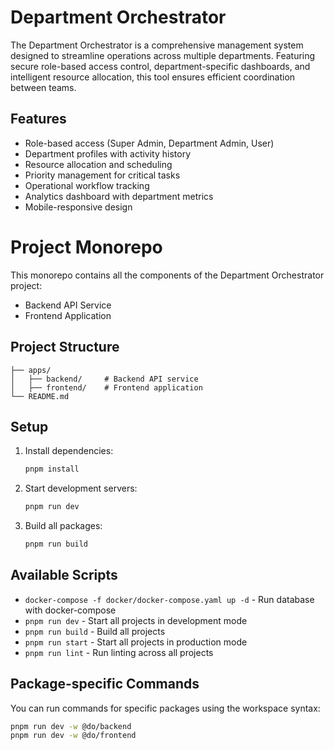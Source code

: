 # Department Orchestrator

The Department Orchestrator is a comprehensive management system designed to streamline operations across multiple departments. Featuring secure role-based access control, department-specific dashboards, and intelligent resource allocation, this tool ensures efficient coordination between teams.

## Features

- Role-based access (Super Admin, Department Admin, User)
- Department profiles with activity history
- Resource allocation and scheduling
- Priority management for critical tasks
- Operational workflow tracking
- Analytics dashboard with department metrics
- Mobile-responsive design

# Project Monorepo
This monorepo contains all the components of the Department Orchestrator project:

- Backend API Service
- Frontend Application

## Project Structure

```
├── apps/
│   ├── backend/     # Backend API service
│   ├── frontend/    # Frontend application
└── README.md
```

## Setup

1. Install dependencies:
   ```bash
   pnpm install
   ```

2. Start development servers:
   ```bash
   pnpm run dev
   ```

3. Build all packages:
   ```bash
   pnpm run build
   ```

## Available Scripts

- `docker-compose -f docker/docker-compose.yaml up -d` - Run database with docker-compose
- `pnpm run dev` - Start all projects in development mode
- `pnpm run build` - Build all projects
- `pnpm run start` - Start all projects in production mode
- `pnpm run lint` - Run linting across all projects

## Package-specific Commands

You can run commands for specific packages using the workspace syntax:

```bash
pnpm run dev -w @do/backend
pnpm run dev -w @do/frontend
```